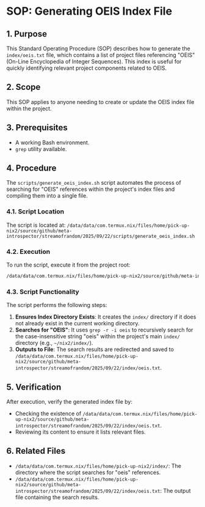 # SOP: Generating OEIS Index File

## 1. Purpose

This Standard Operating Procedure (SOP) describes how to generate the `index/oeis.txt` file, which contains a list of project files referencing "OEIS" (On-Line Encyclopedia of Integer Sequences). This index is useful for quickly identifying relevant project components related to OEIS.

## 2. Scope

This SOP applies to anyone needing to create or update the OEIS index file within the project.

## 3. Prerequisites

-   A working Bash environment.
-   `grep` utility available.

## 4. Procedure

The `scripts/generate_oeis_index.sh` script automates the process of searching for "OEIS" references within the project's index files and compiling them into a single file.

### 4.1. Script Location

The script is located at: `/data/data/com.termux.nix/files/home/pick-up-nix2/source/github/meta-introspector/streamofrandom/2025/09/22/scripts/generate_oeis_index.sh`

### 4.2. Execution

To run the script, execute it from the project root:

```bash
/data/data/com.termux.nix/files/home/pick-up-nix2/source/github/meta-introspector/streamofrandom/2025/09/22/scripts/generate_oeis_index.sh
```

### 4.3. Script Functionality

The script performs the following steps:

1.  **Ensures Index Directory Exists**: It creates the `index/` directory if it does not already exist in the current working directory.
2.  **Searches for "OEIS"**: It uses `grep -r -i oeis` to recursively search for the case-insensitive string "oeis" within the project's main `index/` directory (e.g., `~/nix2/index/`).
3.  **Outputs to File**: The search results are redirected and saved to `/data/data/com.termux.nix/files/home/pick-up-nix2/source/github/meta-introspector/streamofrandom/2025/09/22/index/oeis.txt`.

## 5. Verification

After execution, verify the generated index file by:
-   Checking the existence of `/data/data/com.termux.nix/files/home/pick-up-nix2/source/github/meta-introspector/streamofrandom/2025/09/22/index/oeis.txt`.
-   Reviewing its content to ensure it lists relevant files.

## 6. Related Files

-   `/data/data/com.termux.nix/files/home/pick-up-nix2/index/`: The directory where the script searches for "oeis" references.
-   `/data/data/com.termux.nix/files/home/pick-up-nix2/source/github/meta-introspector/streamofrandom/2025/09/22/index/oeis.txt`: The output file containing the search results.
